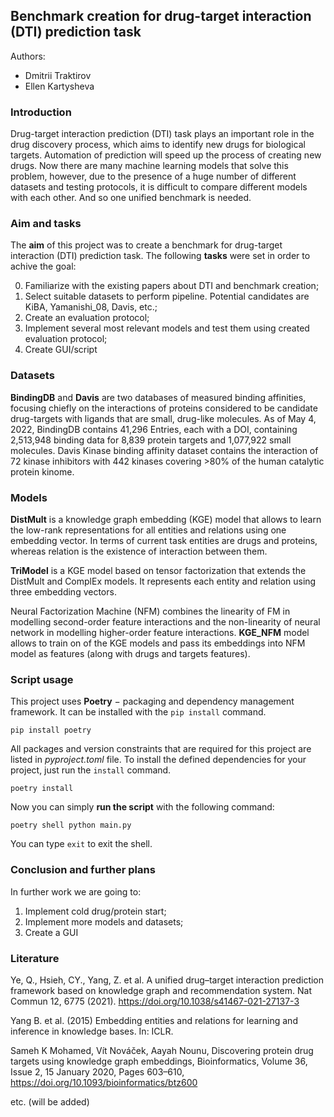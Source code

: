 ## Benchmark creation for drug-target interaction (DTI) prediction task
Authors: 
- Dmitrii Traktirov
- Ellen Kartysheva


### Introduction
Drug-target interaction prediction (DTI) task plays an important role in the drug discovery process, which aims to identify new drugs for biological targets. Automation of prediction will speed up the process of creating new drugs. Now there are many machine learning models that solve this problem, however, due to the presence of a huge number of different datasets and testing protocols, it is difficult to compare different models with each other. And so one unified benchmark is needed.


### Aim and tasks
The **aim** of this project was to create a benchmark for drug-target interaction (DTI) prediction task. The following **tasks** were set in order to achive the goal:

0. Familiarize with the existing papers about DTI and benchmark creation;
1. Select suitable datasets to perform pipeline. Potential candidates are KiBA, Yamanishi_08, Davis, etc.;
2. Create an evaluation protocol;
3. Implement several most relevant models and test them using created evaluation protocol;
4. Create GUI/script


### Datasets
**BindingDB** and **Davis** are two databases of measured binding affinities, focusing chiefly on the interactions of proteins considered to be candidate drug-targets with ligands that are small, drug-like molecules. 
As of May 4, 2022, BindingDB contains 41,296 Entries, each with a DOI, containing 2,513,948 binding data for 8,839 protein targets and 1,077,922 small molecules.
Davis Kinase binding affinity dataset contains the interaction of 72 kinase inhibitors with 442 kinases covering >80% of the human catalytic protein kinome.


### Models
**DistMult** is a knowledge graph embedding (KGE) model that allows to learn the low-rank representations for all entities and relations using one embedding vector. In terms of current task entities are drugs and proteins, whereas relation is the existence of interaction between them.

**TriModel** is a KGE model based on tensor factorization that extends the DistMult and ComplEx models. It represents each entity and relation using three embedding vectors.

Neural Factorization Machine (NFM) combines the linearity of FM in modelling second-order feature interactions and the non-linearity of neural network in modelling higher-order feature interactions.
**KGE_NFM** model allows to train on of the KGE models and pass its embeddings into NFM model as features (along with drugs and targets features).



### Script usage

This project uses **Poetry** $-$ packaging and dependency management framework. It can be installed with the ```pip install``` command.

```
pip install poetry
```

All packages and version constraints that are required for this project are listed in *pyproject.toml* file. To install the defined dependencies for your project, just run the ```install``` command.

```
poetry install
```

Now you can simply **run the script** with the following command:

```
poetry shell python main.py
```

You can type ```exit``` to exit the shell.


### Conclusion and further plans

In further work we are going to:
1. Implement cold drug/protein start;
2. Implement more models and datasets;
3. Create a GUI


### Literature
Ye, Q., Hsieh, CY., Yang, Z. et al. A unified drug–target interaction prediction framework based on knowledge graph and recommendation system. Nat Commun 12, 6775 (2021). https://doi.org/10.1038/s41467-021-27137-3

Yang B. et al.  (2015) Embedding entities and relations for learning and inference in knowledge bases. In: ICLR.

Sameh K Mohamed, Vít Nováček, Aayah Nounu, Discovering protein drug targets using knowledge graph embeddings, Bioinformatics, Volume 36, Issue 2, 15 January 2020, Pages 603–610, https://doi.org/10.1093/bioinformatics/btz600

etc. (will be added)
